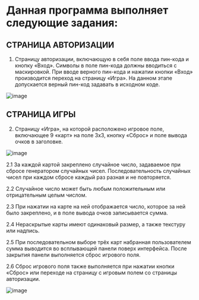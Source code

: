 # Данная программа выполняет следующие задания:
## СТРАНИЦА АВТОРИЗАЦИИ
1. Страницу авторизации, включающую в себя поле
ввода пин-кода и кнопку «Вход». Символы в поле
пин-кода должны вводиться с маскировкой. При
вводе верного пин-кода и нажатии кнопки «Вход»
производится переход на страницу «Игра». На
данном этапе допускается верный пин-код
задавать в исходном коде.

![image](https://github.com/BARSIK97/221_3210_Shakirov/assets/125653468/dda83c17-34df-4a37-9ea5-2e971b12bf12)


## СТРАНИЦА ИГРЫ
2. Страницу «Игра», на которой расположено игровое
поле, включающее 9 «карт» на поле 3x3, кнопку
«Сброс» и поле вывода очков в заголовке.

![image](https://github.com/BARSIK97/221_3210_Shakirov/assets/125653468/e379768b-3f40-4011-a385-15152bf99865)

2.1 За каждой картой закреплено случайное число,
задаваемое при сбросе генератором случайных
чисел. Последовательность случайных чисел при
каждом сбросе каждый раз разная и не
повторяется.

2.2 Случайное число может быть любым
положительным или отрицательным целым
числом.

2.3 При нажатии на карте на ней отображается число,
которое за ней было закреплено, и в поле вывода
очков записывается сумма.

2.4 Нераскрытые карты имеют одинаковый размер, а
также текстуру или надпись.

2.5 При последовательном выборе трёх карт
набранная пользователем сумма выводится во
всплывающей панели поверх интерфейса. После
закрытия панели выполняется сброс игрового
поля.

2.6 Сброс игрового поля также выполняется при
нажатии кнопки «Сброс» или переходе на страницу
с игровым полем со страницы авторизации.

![image](https://github.com/BARSIK97/221_3210_Shakirov/assets/125653468/4c552c35-351f-4553-85ae-82cefdc347f2)
